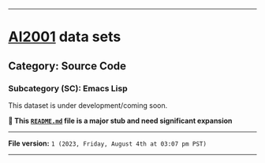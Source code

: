 
***

# [AI2001](https://github.com/seanpm2001/AI2001/) data sets

## Category: Source Code

### Subcategory (SC): Emacs Lisp

This dataset is under development/coming soon.

**🌱️ This [`README.md`](/README.md) file is a major stub and need significant expansion**

***

**File version:** `1 (2023, Friday, August 4th at 03:07 pm PST)`

***
